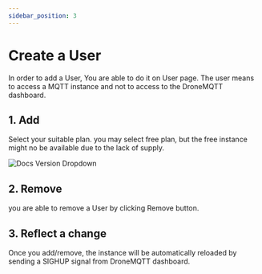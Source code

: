 ```yaml
---
sidebar_position: 3
---
```


# Create a User

In order to add a User, You are able to do it on User page.
The user means to access a MQTT instance and not to access to the DroneMQTT dashboard.

## 1. Add

Select your suitable plan. you may select free plan, but the free instance might no be available due to the lack of supply.

![Docs Version Dropdown](/img/tutorial/user.png)

## 2. Remove
you are able to remove a User by clicking Remove button.

## 3. Reflect a change
Once you add/remove, the instance will be automatically reloaded by sending a SIGHUP signal from DroneMQTT dashboard.
